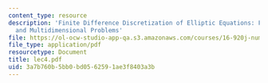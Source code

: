 ```yaml
---
content_type: resource
description: 'Finite Difference Discretization of Elliptic Equations: FD Formulas
  and Multidimensional Problems'
file: https://ol-ocw-studio-app-qa.s3.amazonaws.com/courses/16-920j-numerical-methods-for-partial-differential-equations-sma-5212-spring-2003/3a7b760b5bb0bd0562591ae3f8403a3b_lec4.pdf
file_type: application/pdf
resourcetype: Document
title: lec4.pdf
uid: 3a7b760b-5bb0-bd05-6259-1ae3f8403a3b
---
```

